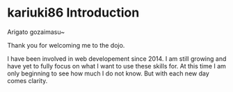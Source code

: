 kariuki86 Introduction
======================

Arigato gozaimasu~

Thank you for welcoming me to the dojo.

I have been involved in web developement since 2014. I am still growing and have yet to fully focus on what I want to use these skills for. At this time I am only beginning to see how much I do not know. But with each new day comes clarity.
